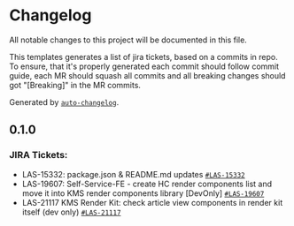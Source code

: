 # Changelog

All notable changes to this project will be documented in this file.

This templates generates a list of jira tickets, based on a commits in repo. To ensure, that it's properly generated
each commit should follow commit guide, each MR should squash all commits and all breaking changes should got
"[Breaking]" in the MR commits.

Generated by [`auto-changelog`](https://github.com/CookPete/auto-changelog).

## 0.1.0

### JIRA Tickets:

- LAS-15332: package.json & README.md updates [`#LAS-15332`](https://kms-lighthouse.atlassian.net/browse/LAS-15332)
- LAS-19607: Self-Service-FE - create HC render components list and move it into KMS render components library [DevOnly] [`#LAS-19607`](https://kms-lighthouse.atlassian.net/browse/LAS-19607)
- LAS-21117 KMS Render Kit: check article view components in render kit itself (dev only) [`#LAS-21117`](https://kms-lighthouse.atlassian.net/browse/LAS-21117)
